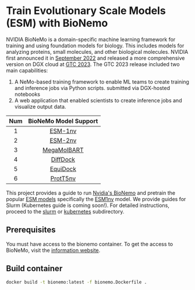 # Train Evolutionary Scale Models (ESM) with BioNemo

NVIDIA BioNeMo is a domain-specific machine learning framework for training and using foundation models for biology. This includes models for analyzing proteins, small molecules, and other biological molecules. NVIDIA first announced it in [September 2022](https://nvidianews.nvidia.com/news/nvidia-launches-large-language-model-cloud-services-to-advance-ai-and-digital-biology) and released a more comprehensive version on DGX cloud at [GTC 2023](https://nvidianews.nvidia.com/news/nvidia-unveils-large-language-models-and-generative-ai-services-to-advance-life-sciences-r-d). The GTC 2023 release included two main capabilities:
1. A NeMo-based training framework to enable ML teams to create training and inference jobs via Python scripts. submitted via DGX-hosted notebooks
2. A web application that enabled scientists to create inference jobs and visualize output data.

|Num|                                    BioNeMo Model Support                                     |
|:-:|:--------------------------------------------------------------------------------------------:|
| 1 |      [ESM-1nv](https://docs.nvidia.com/bionemo-framework/latest/models/esm1-nv.html)         |
| 2 |      [ESM-2nv](https://docs.nvidia.com/bionemo-framework/latest/models/esm2-nv.html)         |
| 3 |      [MegaMolBART](https://docs.nvidia.com/bionemo-framework/latest/models/megamolbart.html) |
| 4 |      [DiffDock](https://docs.nvidia.com/bionemo-framework/latest/models/diffdock.html)       |
| 5 |      [EquiDock](https://docs.nvidia.com/bionemo-framework/latest/models/equidock.html)       |
| 6 |      [ProtT5nv](https://docs.nvidia.com/bionemo-framework/latest/models/prott5nv.html)       |


This project provides a guide to run [Nvidia's BioNemo](https://docs.nvidia.com/bionemo-framework/latest/index.html) and pretrain the popular [ESM models](https://github.com/facebookresearch/esm) specifically the [ESM1nv](https://docs.nvidia.com/bionemo-framework/latest/notebooks/model_training_esm1nv.html) model. We provide guides for Slurm (Kubernetes guide is coming soon!). For detailed instructions, proceed to the [slurm](slurm) or [kubernetes](kubernetes) subdirectory.


## Prerequisites

You must have access to the bionemo container. To get the access to BioNeMo, visit the [information website](https://www.nvidia.com/en-us/clara/bionemo/).

## Build container


```bash
docker build -t bionemo:latest -f bionemo.Dockerfile .
```